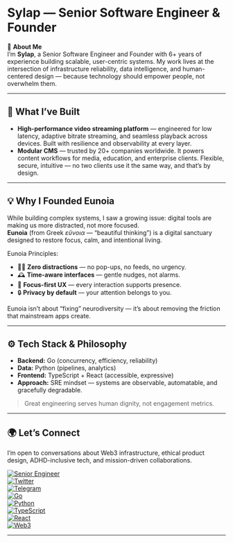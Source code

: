 # Sylap — Senior Software Engineer & Founder

🌟 **About Me**  
I’m **Sylap**, a Senior Software Engineer and Founder with 6+ years of experience building scalable, user-centric systems. My work lives at the intersection of infrastructure reliability, data intelligence, and human-centered design — because technology should empower people, not overwhelm them.

---

## 🚀 What I’ve Built
- **High-performance video streaming platform** — engineered for low latency, adaptive bitrate streaming, and seamless playback across devices. Built with resilience and observability at every layer.  
- **Modular CMS** — trusted by 20+ companies worldwide. It powers content workflows for media, education, and enterprise clients. Flexible, secure, intuitive — no two clients use it the same way, and that’s by design.  

---

## 💡 Why I Founded Eunoia
While building complex systems, I saw a growing issue: digital tools are making us more distracted, not more focused.  
**Eunoia** (from Greek *εὔνοια* — “beautiful thinking”) is a digital sanctuary designed to restore focus, calm, and intentional living.

Eunoia Principles:
- 🧘‍♂️ **Zero distractions** — no pop-ups, no feeds, no urgency.  
- 🕰️ **Time-aware interfaces** — gentle nudges, not alarms.  
- 🌱 **Focus-first UX** — every interaction supports presence.  
- 🔒 **Privacy by default** — your attention belongs to you.  

Eunoia isn’t about “fixing” neurodiversity — it’s about removing the friction that mainstream apps create.

---

## ⚙️ Tech Stack & Philosophy
- **Backend:** Go (concurrency, efficiency, reliability)  
- **Data:** Python (pipelines, analytics)  
- **Frontend:** TypeScript + React (accessible, expressive)  
- **Approach:** SRE mindset — systems are observable, automatable, and gracefully degradable.  

> Great engineering serves human dignity, not engagement metrics.

---

## 🌍 Let’s Connect
I’m open to conversations about Web3 infrastructure, ethical product design, ADHD-inclusive tech, and mission-driven collaborations.

[![Senior Engineer](https://img.shields.io/badge/Senior_Engineer-FF5722?style=flat&logo=github&logoColor=white)](https://github.com/crazy1997)  
[![Twitter](https://img.shields.io/badge/Twitter-000000?style=flat&logo=x&logoColor=white)](https://twitter.com/silap97)  
[![Telegram](https://img.shields.io/badge/Telegram-26A5E4?style=flat&logo=telegram&logoColor=white)](https://t.me/futurebildev)  
[![Go](https://img.shields.io/badge/Go-00ADD8?style=flat&logo=go&logoColor=white)](https://go.dev)  
[![Python](https://img.shields.io/badge/Python-3776AB?style=flat&logo=python&logoColor=white)](https://python.org)  
[![TypeScript](https://img.shields.io/badge/TypeScript-3178C6?style=flat&logo=typescript&logoColor=white)](https://www.typescriptlang.org)  
[![React](https://img.shields.io/badge/React-61DAFB?style=flat&logo=react&logoColor=black)](https://react.dev)  
[![Web3](https://img.shields.io/badge/Web3-3198FF?style=flat&logo=ethereum&logoColor=white)](https://ethereum.org)  

---


